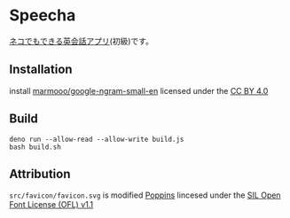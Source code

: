 # Speecha

[ネコでもできる英会話アプリ](https://marmooo.github.io/speecha/)(初級)です。

## Installation

install
[marmooo/google-ngram-small-en](https://github.com/marmooo/google-ngram-small-en)
licensed under the [CC BY 4.0](https://creativecommons.org/licenses/by/4.0/)

## Build

```
deno run --allow-read --allow-write build.js
bash build.sh
```

## Attribution

`src/favicon/favicon.svg` is modified
[Poppins](https://fonts.google.com/specimen/Poppins) lincesed under the
[SIL Open Font License (OFL) v1.1](http://scripts.sil.org/OFL)
